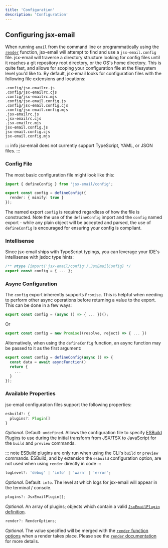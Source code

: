 ```yaml
---
title: 'Configuration'
description: 'Configuration'
---
```


## Configuring jsx-email

When running `email` from the command line or programmatically using the [`render`](/docs/core/render) function, jsx-email will attempt to find and use a `jsx-email.config` file. jsx-email will traverse a directory structure looking for config files until it reaches a git repository root directory, or the OS's home directory. This is quite fast, and allows for scoping your configuration file at the filesystem level you'd like to. By default, jsx-email looks for configuration files with the following file extensions and locations:

```
.config/jsx-emailrc.js
.config/jsx-emailrc.cjs
.config/jsx-emailrc.mjs
.config/jsx-email.config.js
.config/jsx-email.config.cjs
.config/jsx-email.config.mjs
.jsx-emailrc.js
.jsx-emailrc.cjs
.jsx-emailrc.mjs
jsx-email.config.js
jsx-email.config.cjs
jsx-email.config.mjs
```

::: info
jsx-email does not currently support TypeScript, YAML, or JSON files.
:::

### Config File

The most basic configuration file might look like this:

```ts
import { defineConfig } from 'jsx-email/config';

export const config = defineConfig({
  render: { minify: true }
});
```

The named export `config` is required regardless of how the file is constructed. Note the use of the `defineConfig` import and the `config` named export - while any plain object will be accepted and parsed, the use of `defineConfig` is encouraged for ensuring your config is compliant.

### Intellisense

Since jsx-email ships with TypeScript typings, you can leverage your IDE's intellisense with jsdoc type hints:

```ts
/** @type {import('jsx-email/config').JsxEmailConfig} */
export const config = { ... };
```

### Async Configuration

The `config` export inherently supports `Promise`. This is helpful when needing to perform other async operations before returning a value to the export. This can be done in a few ways:

```ts
export const config = (async () => { ... })();
```

Or

```ts
export const config = new Promise((resolve, reject) => { ... })
```

Alternatively, when using the `defineConfig` function, an async function may be passed to it as the first argument:

```ts
export const config = defineConfig(async () => {
  const data = await asyncFunction()
  return {
    ...
  }
});
```

### Available Properties

jsx-email configuration files support the following properties:

```ts
esbuild?: {
  plugins?: Plugin[]
}
```

_Optional_. Default: `undefined`. Allows the configuration file to specify [ESBuild Plugins](https://esbuild.github.io/plugins) to use during the initial transform from JSX/TSX to JavaScript for the `build` and `preview` commands.

::: note
ESBuild plugins are only run when using the CLI's `build` or `preview` commands. ESBuild, and by extension the `esbuild` configuration option, are not used when using `render` directly in code
:::

```ts
logLevel?: 'debug' | 'info' | 'warn' | 'error';
```

_Optional_. Default: `info`. The level at which logs for jsx-email will appear in the terminal / console.

```ts
plugins?: JsxEmailPlugin[];
```

_Optional_. An array of plugins; objects which contain a valid [`JsxEmailPlugin` definition](/docs/core/plugins).

```ts
render?: RenderOptions;
```

_Optional_. The value specified will be merged with the [`render` function options](https://jsx.email/docs/core/render#method-options) when a render takes place. Please see the [`render` documentation](https://jsx.email/docs/core/render#method-options) for more details.
